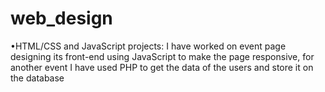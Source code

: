 # web_design
•HTML/CSS and JavaScript projects: I have worked on event page designing its front-end using JavaScript to make the page responsive, for another event I have used PHP to get the data of the users and store it on the database 
